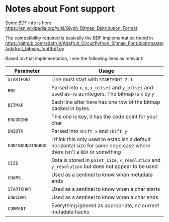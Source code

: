 # Notes about Font support

Some BDF info is here <https://en.wikipedia.org/wiki/Glyph_Bitmap_Distribution_Format>

The compatibility required is basically the BDF implementation found in
<https://github.com/adafruit/Adafruit_CircuitPython_Bitmap_Font/blob/master/adafruit_bitmap_font/bdf.py>

Based on that implementation, I see the following lines as relevant:


| Parameter | Usage |
| --- | --- |
| `STARTFONT` | Line must start with `STARTFONT 2.1` |
| `BBX` | Parsed into `x`, `y`, `x_offset` and `y_offset` and used as-is as integers. The bitmap is `x` by `y`|
| `BITMAP` | Each line after here has one row of the bitmap packed in bytes |
| `ENCODING` | This one is key, it has the code point for your char |
| `DWIDTH` | Parsed into `shift_x` and `shift_y` |
| `FONTBOUNDINGBOX` | I think this only used to establish a default horizontal size for some edge case where there isn't a `BBX` or something |
| `SIZE` | Data is stored in `point_size`, `x_resolution` and `y_resolution` but does not appear to be used |
| `CHARS` | Used as a sentinel to know when metadata ends |
| `STARTCHAR` | Used as a sentinel to know when a char starts |
| `ENDCHAR` | Used as a sentinel to know when a char ends |
| `COMMENT` | Everything ignored as appropriate, no current metadata hacks |
